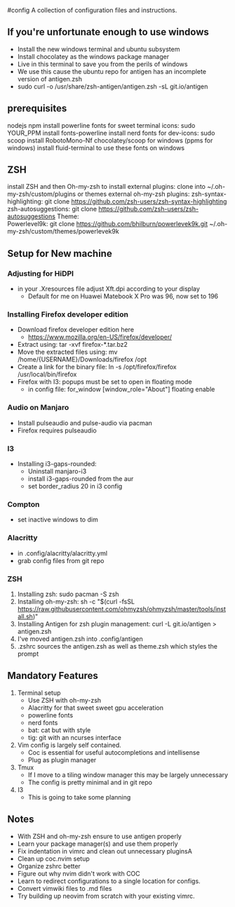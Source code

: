 #config
A collection of configuration files and instructions.

## If you're unfortunate enough to use windows
* Install the new windows terminal and ubuntu subsystem
* Install chocolatey as the windows package manager
* Live in this terminal to save you from the perils of windows
* We use this cause the ubuntu repo for antigen has an incomplete version of antigen.zsh
* sudo curl -o /usr/share/zsh-antigen/antigen.zsh -sL git.io/antigen

## prerequisites
nodejs
npm
install powerline fonts for sweet terminal icons: sudo YOUR_PPM install fonts-powerline
install nerd fonts for dev-icons: sudo scoop install RobotoMono-Nf
chocolatey/scoop for windows (ppms for windows)
install fluid-terminal to use these fonts on windows

## ZSH
install ZSH and then Oh-my-zsh
to install external plugins:
    clone into ~/.oh-my-zsh/custom/plugins or themes
external oh-my-zsh plugins:
    zsh-syntax-highlighting: git clone https://github.com/zsh-users/zsh-syntax-highlighting
    zsh-autosuggestions: git clone https://github.com/zsh-users/zsh-autosuggestions
Theme:    
    Powerlevel9k: git clone https://github.com/bhilburn/powerlevek9k.git ~/.oh-my-zsh/custom/themes/powerlevek9k

## Setup for New machine
### Adjusting for HiDPI
* in your .Xresources file adjust Xft.dpi according to your display
    * Default for me on Huawei Matebook X Pro was 96, now set to 196

### Installing Firefox developer edition
* Download firefox developer edition here
    * https://www.mozilla.org/en-US/firefox/developer/
* Extract using: tar -xvf firefox-*.tar.bz2
* Move the extracted files using: mv /home/{USERNAME}/Downloads/firefox /opt
* Create a link for the binary file: ln -s /opt/firefox/firefox /usr/local/bin/firefox
* Firefox with I3: popups must be set to open in floating mode
    * in config file: for_window [window_role="About"] floating enable

### Audio on Manjaro
* Install pulseaudio and pulse-audio via pacman
* Firefox requires pulseaudio

### I3 
* Installing i3-gaps-rounded:
    * Uninstall manjaro-i3
    * install i3-gaps-rounded from the aur
    * set border_radius 20 in i3 config

### Compton
* set inactive windows to dim

### Alacritty
* in .config/alacritty/alacritty.yml
* grab config files from git repo

### ZSH
1. Installing zsh: sudo pacman -S zsh
2. Installing oh-my-zsh:
    sh -c "$(curl -fsSL https://raw.githubusercontent.com/ohmyzsh/ohmyzsh/master/tools/install.sh)"
3. Installing Antigen for zsh plugin management:
    curl -L git.io/antigen > antigen.zsh
4. I've moved antigen.zsh into .config/antigen
5. .zshrc sources the antigen.zsh as well as theme.zsh which styles the prompt


Mandatory Features
-----------------
1. Terminal setup
    * Use ZSH with oh-my-zsh
    * Alacritty for that sweet sweet gpu acceleration
    * powerline fonts
    * nerd fonts
    * bat: cat but with style
    * tig: git with an ncurses interface
2. Vim config is largely self contained.
    * Coc is essential for useful autocompletions and intellisense
    * Plug as plugin manager
3. Tmux
    * If I move to a tiling window manager this may be largely unnecessary
    * The config is pretty minimal and in git repo
4. I3
    * This is going to take some planning

Notes
-----
* With ZSH and oh-my-zsh ensure to use antigen properly
* Learn your package manager(s) and use them properly
* Fix indentation in vimrc and clean out unnecessary pluginsA
* Clean up coc.nvim setup
* Organize zshrc better
* Figure out why nvim didn't work with COC
* Learn to redirect configurations to a single location for configs.
* Convert vimwiki files to .md files
* Try building up neovim from scratch with your existing vimrc.
